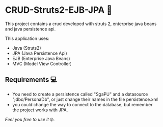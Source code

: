 # CRUD-Struts2-EJB-JPA 🤙
This project contains a crud developed with struts 2, enterprise java beans and java persistence api.

This application uses:
- Java (Struts2)
- JPA (Java Persistence Api)
- EJB (Enterprise Java Beans)
- MVC (Model View Controller)

## Requirements 💻

- You need to create a persistence called "SgaPU" and a datasource "jdbc/PersonaDb", or just change their names in the file persistence.xml
- you could change the way to connect to the database, but remember the project works with JPA.

*Feel you free to use it* 🤓.
